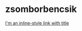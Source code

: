 # zsomborbencsik
[I'm an inline-style link with title](https://github.com/greenfox-academy/zsomborbencsik)
